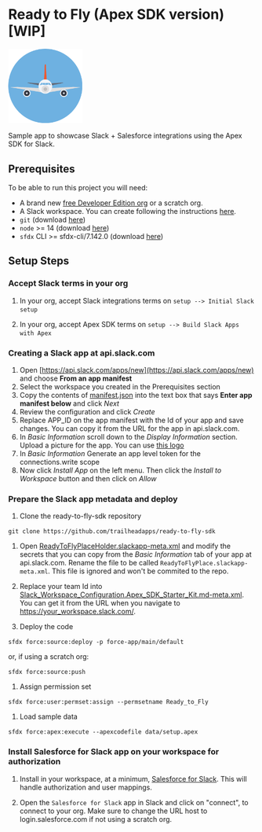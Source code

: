 # Ready to Fly (Apex SDK version) [WIP]

<img src="./airplaneLogo.png" width=30% height=30%>

Sample app to showcase Slack + Salesforce integrations using the Apex SDK for Slack.

## Prerequisites

To be able to run this project you will need:

-   A brand new [free Developer Edition org](https://developer.salesforce.com/signup) or a scratch org.
-   A Slack workspace. You can create following the instructions [here](https://slack.com/help/articles/206845317-Create-a-Slack-workspace).
-   `git` (download [here](https://git-scm.com/downloads))
-   `node` >= 14 (download [here](https://nodejs.org/en/download/))
-   `sfdx` CLI >= sfdx-cli/7.142.0 (download [here](https://developer.salesforce.com/tools/sfdxcli))

## Setup Steps

### Accept Slack terms in your org

1. In your org, accept Slack integrations terms on `setup --> Initial Slack setup`

1. In your org, accept Apex SDK terms on `setup --> Build Slack Apps with Apex`

### Creating a Slack app at api.slack.com

1. Open [https://api.slack.com/apps/new](https://api.slack.com/apps/new) and choose **From an app manifest**
1. Select the workspace you created in the Prerequisites section
1. Copy the contents of [manifest.json](./apps/ready-to-fly-sdk/manifest.json) into the text box that says **Enter app manifest below** and click _Next_
1. Review the configuration and click _Create_
1. Replace APP_ID on the app manifest with the Id of your app and save changes. You can copy it from the URL for the app in api.slack.com.
1. In _Basic Information_ scroll down to the _Display Information_ section. Upload a picture for the app. You can use [this logo](./airplaneLogo.png)
1. In _Basic Information_ Generate an app level token for the connections.write scope
1. Now click _Install App_ on the left menu. Then click the _Install to Workspace_ button and then click on _Allow_

### Prepare the Slack app metadata and deploy

1. Clone the ready-to-fly-sdk repository

```
git clone https://github.com/trailheadapps/ready-to-fly-sdk
```

1. Open [ReadyToFlyPlaceHolder.slackapp-meta.xml](./force-app/main/default/slackapps/ReadyToFlyPlaceHolder.slackapp-meta.xml) and modify the secrets that you can copy from the _Basic Information_ tab of your app at api.slack.com. Rename the file to be called `ReadyToFlyPlace.slackapp-meta.xml`. This file is ignored and won't be commited to the repo.

1. Replace your team Id into [Slack_Workspace_Configuration.Apex_SDK_Starter_Kit.md-meta.xml](./force-app/main/default/customMetadata/Slack_Workspace_Configuration.Apex_SDK_Starter_Kit.md-meta.xml). You can get it from the URL when you navigate to https://your_workspace.slack.com/.

1. Deploy the code

```
sfdx force:source:deploy -p force-app/main/default
```

or, if using a scratch org:

```
sfdx force:source:push
```

1. Assign permission set

```
sfdx force:user:permset:assign --permsetname Ready_to_Fly
```

1. Load sample data

```
sfdx force:apex:execute --apexcodefile data/setup.apex
```

### Install Salesforce for Slack app on your workspace for authorization

1. Install in your workspace, at a minimum, [Salesforce for Slack](https://slack.com/apps/A03269G3DNE-salesforce-for-slack?tab=more_info). This will handle authorization and user mappings.

1. Open the `Salesforce for Slack` app in Slack and click on "connect", to connect to your org. Make sure to change the URL host to login.salesforce.com if not using a scratch org.
